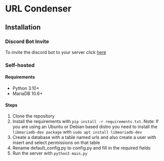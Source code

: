 # URL Condenser

## Installation

### Discord Bot Invite
To invite the discord bot to your server click [here](https://discord.com/api/oauth2/authorize?client_id=1105237323798556764&permissions=0&scope=bot)

### Self-hosted

#### Requirements
* Python 3.10+
* MariaDB 10.6+

#### Steps
1. Clone the repository
2. Install the requirements with `pip install -r requirements.txt`. Note: If you are using an Ubuntu or Debian based distro you need to install the `libmariadb-dev package` with `sudo apt install libmariadb-dev`
3. Create a database with a table named urls and also create a user with insert and select permissions on that table
4. Rename default_config.py to config.py and fill in the required fields
5. Run the server with `python3 main.py`
